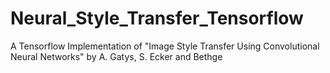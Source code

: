 # Neural_Style_Transfer_Tensorflow
A Tensorflow Implementation of "Image Style Transfer Using Convolutional Neural Networks" by A. Gatys, S. Ecker and Bethge  
